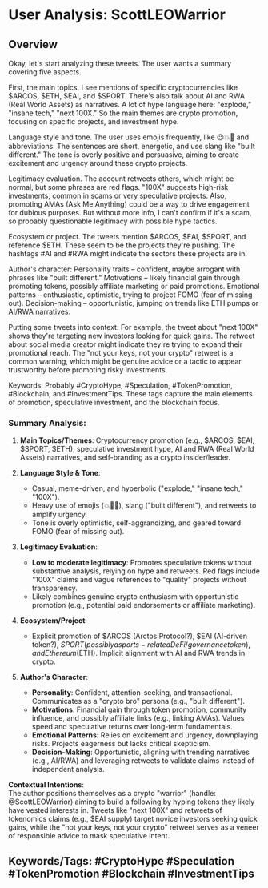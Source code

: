 # User Analysis: ScottLEOWarrior

## Overview

<think>
Okay, let's start analyzing these tweets. The user wants a summary covering five aspects. 

First, the main topics. I see mentions of specific cryptocurrencies like $ARCOS, $ETH, $EAI, and $SPORT. There's also talk about AI and RWA (Real World Assets) as narratives. A lot of hype language here: "explode," "insane tech," "next 100X." So the main themes are crypto promotion, focusing on specific projects, and investment hype.

Language style and tone. The user uses emojis frequently, like 😉💥💯 and abbreviations. The sentences are short, energetic, and use slang like "built different." The tone is overly positive and persuasive, aiming to create excitement and urgency around these crypto projects.

Legitimacy evaluation. The account retweets others, which might be normal, but some phrases are red flags. "100X" suggests high-risk investments, common in scams or very speculative projects. Also, promoting AMAs (Ask Me Anything) could be a way to drive engagement for dubious purposes. But without more info, I can't confirm if it's a scam, so probably questionable legitimacy with possible hype tactics.

Ecosystem or project. The tweets mention $ARCOS, $EAI, $SPORT, and reference $ETH. These seem to be the projects they're pushing. The hashtags #AI and #RWA might indicate the sectors these projects are in.

Author's character: Personality traits – confident, maybe arrogant with phrases like "built different." Motivations – likely financial gain through promoting tokens, possibly affiliate marketing or paid promotions. Emotional patterns – enthusiastic, optimistic, trying to project FOMO (fear of missing out). Decision-making – opportunistic, jumping on trends like ETH pumps or AI/RWA narratives.

Putting some tweets into context: For example, the tweet about "next 100X" shows they're targeting new investors looking for quick gains. The retweet about social media creator might indicate they're trying to expand their promotional reach. The "not your keys, not your crypto" retweet is a common warning, which might be genuine advice or a tactic to appear trustworthy before promoting risky investments.

Keywords: Probably #CryptoHype, #Speculation, #TokenPromotion, #Blockchain, and #InvestmentTips. These tags capture the main elements of promotion, speculative investment, and the blockchain focus.
</think>

### Summary Analysis:  
1. **Main Topics/Themes**: Cryptocurrency promotion (e.g., $ARCOS, $EAI, $SPORT, $ETH), speculative investment hype, AI and RWA (Real World Assets) narratives, and self-branding as a crypto insider/leader.  

2. **Language Style & Tone**:  
   - Casual, meme-driven, and hyperbolic ("explode," "insane tech," "100X").  
   - Heavy use of emojis (💥🧠😎), slang ("built different"), and retweets to amplify urgency.  
   - Tone is overly optimistic, self-aggrandizing, and geared toward FOMO (fear of missing out).  

3. **Legitimacy Evaluation**:  
   - **Low to moderate legitimacy**: Promotes speculative tokens without substantive analysis, relying on hype and retweets. Red flags include "100X" claims and vague references to "quality" projects without transparency.  
   - Likely combines genuine crypto enthusiasm with opportunistic promotion (e.g., potential paid endorsements or affiliate marketing).  

4. **Ecosystem/Project**:  
   - Explicit promotion of $ARCOS (Arctos Protocol?), $EAI (AI-driven token?), $SPORT (possibly a sports-related DeFi/governance token), and Ethereum ($ETH). Implicit alignment with AI and RWA trends in crypto.  

5. **Author's Character**:  
   - **Personality**: Confident, attention-seeking, and transactional. Communicates as a "crypto bro" persona (e.g., "built different").  
   - **Motivations**: Financial gain through token promotion, community influence, and possibly affiliate links (e.g., linking AMAs). Values speed and speculative returns over long-term fundamentals.  
   - **Emotional Patterns**: Relies on excitement and urgency, downplaying risks. Projects eagerness but lacks critical skepticism.  
   - **Decision-Making**: Opportunistic, aligning with trending narratives (e.g., AI/RWA) and leveraging retweets to validate claims instead of independent analysis.  

**Contextual Intentions**:  
The author positions themselves as a crypto "warrior" (handle: @ScottLEOWarrior) aiming to build a following by hyping tokens they likely have vested interests in. Tweets like "next 100X" and retweets of tokenomics claims (e.g., $EAI supply) target novice investors seeking quick gains, while the "not your keys, not your crypto" retweet serves as a veneer of responsible advice to mask speculative intent.  

**Keywords/Tags**: #CryptoHype #Speculation #TokenPromotion #Blockchain #InvestmentTips
---
